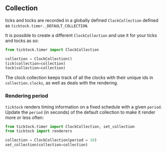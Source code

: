 ## Collection

ticks and tocks are recorded in a globally defined `ClockCollection` defined as `ticktock.timer._DEFAULT_COLLECTION`.

It is possible to create a different `ClockCollection` and use it for your ticks and tocks as so:

```python
from ticktock.timer import ClockCollection

collection = ClockCollection()
tick(collection=collection)
tock(collection=collection)
```

The clock collection keeps track of all the clocks with their unique ids in `collection.clocks`, as well as deals with the rendering. 

### Rendering period

`ticktock` renders timing information on a fixed schedule with a given `period`. Update the `period` (in seconds) of the default collection to make it render more or less often:

```python
from ticktock.timer import ClockCollection, set_collection
from ticktock import renderers

collection = ClockCollection(period = 10)
set_collection(collection=collection)
```